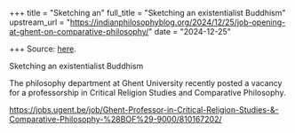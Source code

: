 +++
title = "Sketching an"
full_title = "Sketching an existentialist Buddhism"
upstream_url = "https://indianphilosophyblog.org/2024/12/25/job-opening-at-ghent-on-comparative-philosophy/"
date = "2024-12-25"

+++
Source: [here](https://indianphilosophyblog.org/2024/12/25/job-opening-at-ghent-on-comparative-philosophy/).

Sketching an existentialist Buddhism

The philosophy department at Ghent University recently posted a vacancy for a professorship in Critical Religion Studies and Comparative Philosophy.

https://jobs.ugent.be/job/Ghent-Professor-in-Critical-Religion-Studies-&-Comparative-Philosophy-%28BOF%29-9000/810167202/
